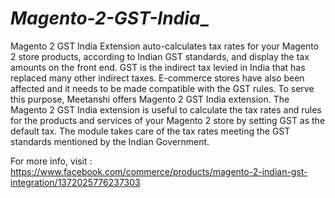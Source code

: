 # _Magento-2-GST-India__
 Magento 2 GST India Extension auto-calculates tax rates for your Magento 2 store products, according to Indian GST standards, and display the tax amounts on the front end.  GST is the indirect tax levied in India that has replaced many other indirect taxes. E-commerce stores have also been affected and it needs to be made compatible with the GST rules. To serve this purpose, Meetanshi offers Magento 2 GST India extension.  The Magento 2 GST India extension is useful to calculate the tax rates and rules for the products and services of your Magento 2 store by setting GST as the default tax. The module takes care of the tax rates meeting the GST standards mentioned by the Indian Government.
 
For more info, visit : https://www.facebook.com/commerce/products/magento-2-indian-gst-integration/1372025776237303
